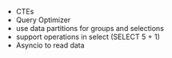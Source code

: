 

- CTEs
- Query Optimizer
- use data partitions for groups and selections
- support operations in select (SELECT 5 + 1)
- Asyncio to read data